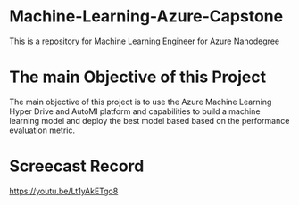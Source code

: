 # Machine-Learning-Azure-Capstone
This is a repository for Machine Learning Engineer for Azure Nanodegree
# The main Objective of this Project
The main objective of this project is to use the Azure Machine Learning Hyper Drive and AutoMl platform and capabilities to build a machine learning model and deploy the best model based based on the performance evaluation metric.



# Screecast Record
https://youtu.be/Lt1yAkETgo8
